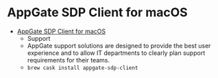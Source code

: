 # AppGate SDP Client for macOS
- [AppGate SDP Client for macOS](https://www.appgate.com/software-defined-perimeter/support)
  -  Support
  - AppGate support solutions are designed to provide the best user experience and to allow IT departments to clearly plan support requirements for their teams.
  - `brew cask install appgate-sdp-client`
